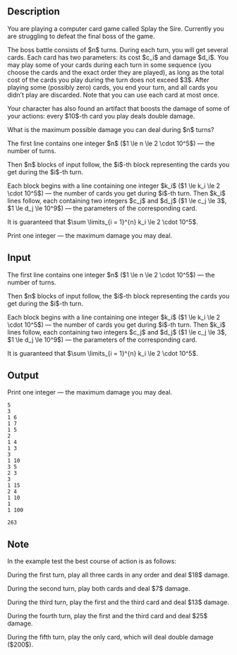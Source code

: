 ## Description

<div><p>You are playing a computer card game called Splay the Sire. Currently you are struggling to defeat the final boss of the game.</p><p>The boss battle consists of $n$ turns. During each turn, you will get several cards. Each card has two parameters: its cost $c_i$ and damage $d_i$. You may play some of your cards during each turn in some sequence (you choose the cards and the exact order they are played), as long as <span class="tex-font-style-bf">the total cost of the cards you play during the turn does not exceed $3$</span>. After playing some (possibly zero) cards, you end your turn, and <span class="tex-font-style-bf">all cards you didn't play are discarded</span>. Note that you can use each card <span class="tex-font-style-bf">at most once</span>.</p><p>Your character has also found an artifact that boosts the damage of some of your actions: every $10$-th card you play deals double damage.</p><p>What is the maximum possible damage you can deal during $n$ turns?</p></div><div class="input-specification"><p>The first line contains one integer $n$ ($1 \le n \le 2 \cdot 10^5$) — the number of turns.</p><p>Then $n$ blocks of input follow, the $i$-th block representing the cards you get during the $i$-th turn.</p><p>Each block begins with a line containing one integer $k_i$ ($1 \le k_i \le 2 \cdot 10^5$) — the number of cards you get during $i$-th turn. Then $k_i$ lines follow, each containing two integers $c_j$ and $d_j$ ($1 \le c_j \le 3$, $1 \le d_j \le 10^9$) — the parameters of the corresponding card.</p><p>It is guaranteed that $\sum \limits_{i = 1}^{n} k_i \le 2 \cdot 10^5$.</p></div><div class="output-specification"><p>Print one integer — the maximum damage you may deal.</p></div>

## Input

<p>The first line contains one integer $n$ ($1 \le n \le 2 \cdot 10^5$) — the number of turns.</p><p>Then $n$ blocks of input follow, the $i$-th block representing the cards you get during the $i$-th turn.</p><p>Each block begins with a line containing one integer $k_i$ ($1 \le k_i \le 2 \cdot 10^5$) — the number of cards you get during $i$-th turn. Then $k_i$ lines follow, each containing two integers $c_j$ and $d_j$ ($1 \le c_j \le 3$, $1 \le d_j \le 10^9$) — the parameters of the corresponding card.</p><p>It is guaranteed that $\sum \limits_{i = 1}^{n} k_i \le 2 \cdot 10^5$.</p>

## Output

<p>Print one integer — the maximum damage you may deal.</p>





```input1
5
3
1 6
1 7
1 5
2
1 4
1 3
3
1 10
3 5
2 3
3
1 15
2 4
1 10
1
1 100
```




```output1
263
```



## Note

<p>In the example test the best course of action is as follows:</p><p>During the first turn, play all three cards in any order and deal $18$ damage.</p><p>During the second turn, play both cards and deal $7$ damage.</p><p>During the third turn, play the first and the third card and deal $13$ damage.</p><p>During the fourth turn, play the first and the third card and deal $25$ damage.</p><p>During the fifth turn, play the only card, which will deal double damage ($200$).</p>
